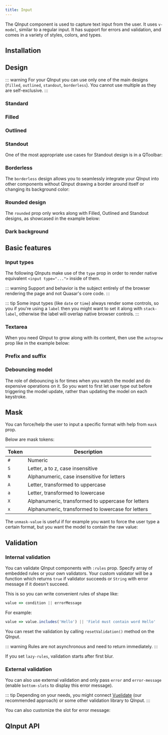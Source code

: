 ```yaml
---
title: Input
---
```


The QInput component is used to capture text input from the user. It uses `v-model`, similar to a regular input. It has support for errors and validation, and comes in a variety of styles, colors, and types.

## Installation
<doc-installation components="QInput"/>

## Design

::: warning
For your QInput you can use only one of the main designs (`filled`, `outlined`, `standout`, `borderless`). You cannot use multiple as they are self-exclusive.
:::

<doc-example title="Design Overview" file="QInput/DesignOverview" />

### Standard
<doc-example title="Standard" file="QInput/DesignStandard" />

### Filled
<doc-example title="Filled" file="QInput/DesignFilled" />

### Outlined
<doc-example title="Outlined" file="QInput/DesignOutlined" />

### Standout
<doc-example title="Standout" file="QInput/DesignStandout" />

One of the most appropriate use cases for Standout design is in a QToolbar:

<doc-example title="Standout in QToolbar" file="QInput/StandoutToolbar" />

### Borderless
The `borderless` design allows you to seamlessly integrate your QInput into other components without QInput drawing a border around itself or changing its background color:

<doc-example title="Borderless" file="QInput/Borderless" />

### Rounded design

The `rounded` prop only works along with Filled, Outlined and Standout designs, as showcased in the example below:

<doc-example title="Rounded" file="QInput/Rounded" />

### Dark background

<doc-example title="Dark" file="QInput/Dark" dark />

## Basic features

### Input types

The following QInputs make use of the `type` prop in order to render native equivalent `<input type="...">` inside of them.

::: warning
Support and behavior is the subject entirely of the browser rendering the page and not Quasar's core code.
:::

<doc-example title="Input types" file="QInput/InputTypes" />

::: tip
Some input types (like `date` or `time`) always render some controls, so you if you're using a `label` then you might want to set it along with `stack-label`, otherwise the label will overlap native browser controls.
:::

### Textarea

<doc-example title="Textarea" file="QInput/Textarea" />

When you need QInput to grow along with its content, then use the `autogrow` prop like in the example below:

<doc-example title="Autogrow" file="QInput/Autogrow" />

### Prefix and suffix

<doc-example title="Prefix and suffix" file="QInput/PrefixSuffix" />

### Debouncing model

The role of debouncing is for times when you watch the model and do expensive operations on it. So you want to first let user type out before triggering the model update, rather than updating the model on each keystroke.

<doc-example title="Debounce model" file="QInput/Debouncing" />

## Mask

You can force/help the user to input a specific format with help from `mask` prop.

Below are mask tokens:

| Token | Description |
| --- | --- |
| `#` | Numeric |
| `S` | Letter, a to z, case insensitive |
| `N` | Alphanumeric, case insensitive for letters |
| `A` | Letter, transformed to uppercase |
| `a` | Letter, transformed to lowercase |
| `X` | Alphanumeric, transformed to uppercase for letters |
| `x` | Alphanumeric, transformed to lowercase for letters |

<doc-example title="Basic" file="QInput/MaskBasic" />

<doc-example title="Filling the mask" file="QInput/MaskFill" />

The `unmask-value` is useful if for example you want to force the user type a certain format, but you want the model to contain the raw value:

<doc-example title="Unmasked model" file="QInput/MaskUnmaskedModel" />

## Validation

### Internal validation

You can validate QInput components with `:rules` prop. Specify array of embedded rules or your own validators. Your custom validator will be a function which returns `true` if validator succeeds or `String` with error message if it doesn't succeed.

This is so you can write convenient rules of shape like:

```js
value => condition || errorMessage
 ```
For example:
 ```js
value => value.includes('Hello') || 'Field must contain word Hello'
```

You can reset the validation by calling `resetValidation()` method on the QInput.

::: warning
Rules are not asynchronous and need to return immediately.
:::

<doc-example title="Basic" file="QInput/ValidationRequired" />

<doc-example title="Maximum length" file="QInput/ValidationMaxLength" />

If you set `lazy-rules`, validation starts after first blur.

<doc-example title="Lazy rules" file="QInput/ValidationLazy" />

<doc-example title="Form validation" file="QInput/ValidationForm" />

### External validation

You can also use external validation and only pass `error` and `error-message` (enable `bottom-slots` to display this error message).

::: tip
Depending on your needs, you might connect [Vuelidate](https://monterail.github.io/vuelidate/) (our recommended approach) or some other validation library to QInput.
:::

<doc-example title="External" file="QInput/ValidationExternal" />

You can also customize the slot for error message:

<doc-example title="Slot for error message" file="QInput/ValidationSlots" />

## QInput API
<doc-api file="QInput" />
